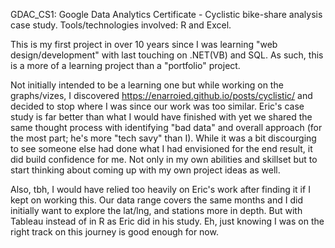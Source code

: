 GDAC_CS1: Google Data Analytics Certificate - Cyclistic bike-share analysis case study.
Tools/technologies involved: R and Excel.

This is my first project in over 10 years since I was learning "web design/development" with last touching on .NET(VB) and SQL. As such, this is a more of a learning project than a "portfolio" project.

Not initially intended to be a learning one but while working on the graphs/vizes, I discovered https://enarroied.github.io/posts/cyclistic/ and decided to stop where I was since our work was too similar. Eric's case study is far better than what I would have finished with yet we shared the same thought process with identifying "bad data" and overall approach (for the most part; he's more "tech savy" than I). While it was a bit discourging to see someone else had done what I had envisioned for the end result, it did build confidence for me. Not only in my own abilities and skillset but to start thinking about coming up with my own project ideas as well.

Also, tbh, I would have relied too heavily on Eric's work after finding it if I kept on working this. Our data range covers the same months and I did initially want to explore the lat/lng, and stations more in depth. But with Tableau instead of in R as Eric did in his study. Eh, just knowing I was on the right track on this journey is good enough for now.
